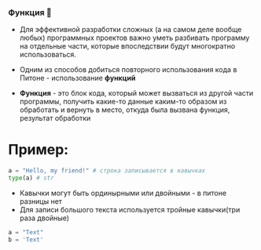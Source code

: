 ### Функция :butterfly:

* Для эффективной разработки сложных (а на самом деле вообще любых) программных проектов важно уметь разбивать программу на отдельные части, которые впоследствии будут многократно использоваться.
* Одним из способов добиться повторного использования кода в Питоне - использование __функций__

* __Функция__ - это блок кода, который может вызваться из другой части программы, получить какие-то данные каким-то образом из обработать и вернуть в место, откуда была вызвана функция, результат обработки

# Пример:

```python
a = "Hello, my friend!" # строка записывается в кавычках
type(a) # str
```
* Кавычки могут быть ординырными или двойными - в питоне разницы нет
* Для записи большого текста используется тройные кавычки(три раза двойные)
```python
a = "Text"
b = 'Text' 

```

